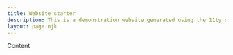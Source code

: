 ```yaml
---
title: Website starter
description: This is a demonstration website generated using the 11ty static site generator.
layout: page.njk
---
```


Content